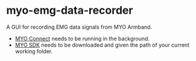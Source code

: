 # myo-emg-data-recorder

A GUI for recording EMG data signals from MYO Armband.

* [MYO Connect](https://myo-connect.software.informer.com/0.9/) needs to be running in the background.
* [MYO SDK](https://github.com/muhammetduzenli/myo-emg-data-recorder/tree/master/myo-sdk-win-0.9.0) needs to be downloaded and given the path of your current working folder.

